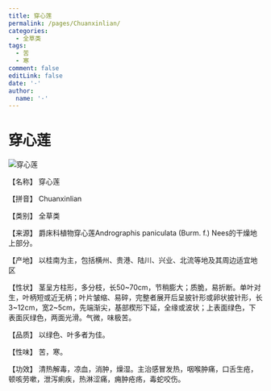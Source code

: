 ```yaml
---
title: 穿心莲
permalink: /pages/Chuanxinlian/
categories: 
  - 全草类
tags: 
  - 苦
  - 寒
comment: false
editLink: false
date: '·'
author: 
  name: '·'
---
```

# 穿心莲

![穿心莲](https://sys01.lib.hkbu.edu.hk/cmed/mmid/images/B00263.jpg)

<!-- more -->
【名称】	穿心莲	

【拼音】	Chuanxinlian

【类别】	全草类

【来源】	爵床科植物穿心莲Andrographis paniculata (Burm. f.) Nees的干燥地上部分。

【产地】	以桂南为主，包括横州、贵港、陆川、兴业、北流等地及其周边适宜地区

【性状】	茎呈方柱形，多分枝，长50~70cm，节稍膨大；质脆，易折断。单叶对生，叶柄短或近无柄；叶片皱缩、易碎，完整者展开后呈披针形或卵状披针形，长3~12cm，宽2~5cm，先端渐尖，基部楔形下延，全缘或波状；上表面绿色，下表面灰绿色，两面光滑。气微，味极苦。

【品质】	以绿色、叶多者为佳。

【性味】	苦，寒。

【功效】	清热解毒，凉血，消肿，燥湿。主治感冒发热，咽喉肿痛，口舌生疮，顿咳劳嗽，泄泻痢疾，热淋涩痛，痈肿疮疡，毒蛇咬伤。
